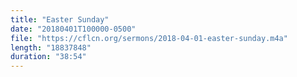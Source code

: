 ```yaml
---
title: "Easter Sunday"
date: "20180401T100000-0500"
file: "https://cflcn.org/sermons/2018-04-01-easter-sunday.m4a"
length: "18837848"
duration: "38:54"
---
```

